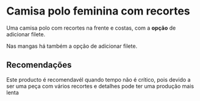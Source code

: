 # Camisa polo feminina com recortes

Uma camisa polo com recortes na frente e costas, com a **opção** de adicionar filete.

Nas mangas há também a opção de adicionar filete.

## Recomendações

Este producto é recomendavél quando tempo não é crítico, pois devido a ser uma peça com vários recortes e detalhes pode ter uma produção mais lenta
